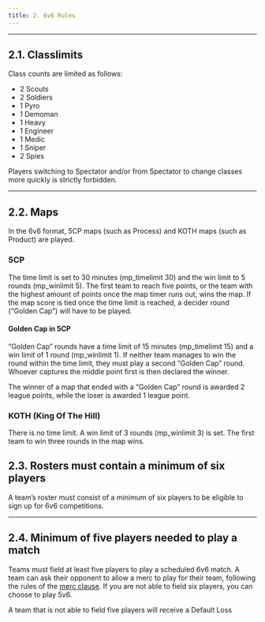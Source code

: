 ```yaml
---
title: 2. 6v6 Rules
---
```

---

## 2.1. Classlimits

Class counts are limited as follows:

- 2 Scouts
- 2 Soldiers
- 1 Pyro
- 1 Demoman
- 1 Heavy
- 1 Engineer
- 1 Medic
- 1 Sniper
- 2 Spies

Players switching to Spectator and/or from Spectator to change classes more quickly is strictly forbidden.

---

## 2.2. Maps

In the 6v6 format, 5CP maps (such as Process) and KOTH maps (such as Product) are played.

### 5CP
  
The time limit is set to 30 minutes (mp_timelimit 30) and the win limit to 5 rounds (mp_winlimit 5). The first team to reach five points, or the team with the highest amount of points once the map timer runs out, wins the map. If the map score is tied once the time limit is reached, a decider round (“Golden Cap”) will have to be played.

#### Golden Cap in 5CP

“Golden Cap” rounds have a time limit of 15 minutes (mp_timelimit 15) and a win limit of 1 round (mp_winlimit 1). If neither team manages to win the round within the time limit, they must play a second “Golden Cap” round. Whoever captures the middle point first is then declared the winner.

The winner of a map that ended with a “Golden Cap” round is awarded 2 league points, while the loser is awarded 1 league point.

### KOTH (King Of The Hill)

There is no time limit. A win limit of 3 rounds (mp_winlimit 3) is set. The first team to win three rounds in the map wins.

## 2.3. Rosters must contain a minimum of six players

A team’s roster must consist of a minimum of six players to be eligible to sign up for 6v6 competitions.

---

## 2.4. Minimum of five players needed to play a match

Teams must field at least five players to play a scheduled 6v6 match. A team can ask their opponent to allow a merc to play for their team, following the rules of the [merc clause](/docs/6v6-1#13-mercenary-clause). If you are not able to field six players, you can choose to play 5v6.  

A team that is not able to field five players will receive a Default Loss
